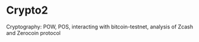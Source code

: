 # Crypto2
Cryptography: POW, POS, interacting with bitcoin-testnet, analysis of Zcash and Zerocoin protocol 
